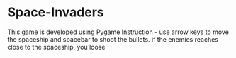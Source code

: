 # Space-Invaders
This game is developed using Pygame
Instruction - 
use arrow keys to move the spaceship and spacebar to shoot the bullets.
if the enemies reaches close to the spaceship, you loose
